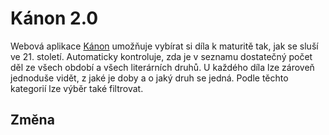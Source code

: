 # Kánon 2.0

Webová aplikace [Kánon](https://www.gvp.cz/www/muller/kanon) umožňuje vybírat si díla k maturitě tak, jak se sluší ve 21. století. Automaticky kontroluje, zda je v seznamu dostatečný počet děl ze všech období a všech literárních druhů. U každého díla lze zároveň jednoduše vidět, z jaké je doby a o jaký druh se jedná. Podle těchto kategorií lze výběr také filtrovat.

## Změna
